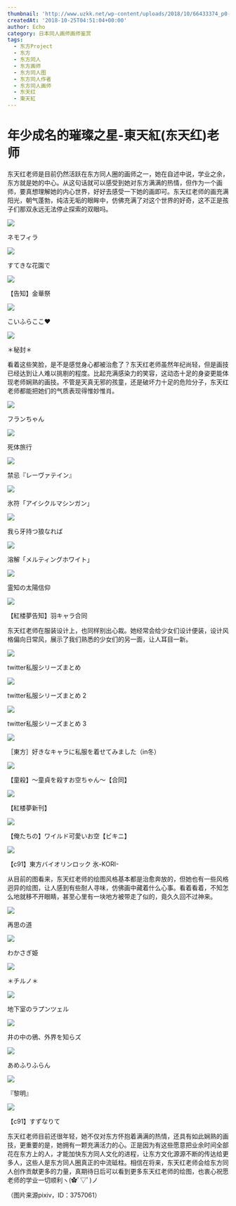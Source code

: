 ```yaml
---
thumbnail: 'http://www.uzkk.net/wp-content/uploads/2018/10/66433374_p0-825x510.jpg'
createdAt: '2018-10-25T04:51:04+00:00'
author: Echo
category: 日本同人画师画师鉴赏
tags:
  - 东方Project
  - 东方
  - 东方同人
  - 东方画师
  - 东方同人图
  - 东方同人作者
  - 东方同人画师
  - 东天红
  - 東天紅
---
```


# 年少成名的璀璨之星-東天紅(东天红)老师

东天红老师是目前仍然活跃在东方同人圈的画师之一，她在自述中说，学业之余，东方就是她的中心。从这句话就可以感受到她对东方满满的热情，但作为一个画师，要真想理解她的内心世界，好好去感受一下她的画即可。东天红老师的画充满阳光，朝气蓬勃，纯洁无垢的眼眸中，仿佛充满了对这个世界的好奇，这不正是孩子们那双永远无法停止探索的双眼吗。

![](http://www.uzkk.net/wp-content/uploads/2018/10/68321417_p0-1024x725.jpg)

ネモフィラ

![](http://www.uzkk.net/wp-content/uploads/2018/10/66433374_p0-1024x851.jpg)

すてきな花園で

![](http://www.uzkk.net/wp-content/uploads/2018/10/68514036_p0-1024x707.jpg)

【告知】金華祭

![](http://www.uzkk.net/wp-content/uploads/2018/10/68915710_p0-1024x732.jpg)

こいふらここ♥

![](http://www.uzkk.net/wp-content/uploads/2018/10/62045296_p0-732x1024.jpg)

＊秘封＊

看着这些笑脸，是不是感觉身心都被治愈了？东天红老师虽然年纪尚轻，但是画技已经达到让人难以挑剔的程度。比起充满感染力的笑容，这动态十足的身姿更能体现老师娴熟的画技。不管是天真无邪的孩童，还是破坏力十足的危险分子，东天红老师都能把她们的气质表现得惟妙惟肖。

![](http://www.uzkk.net/wp-content/uploads/2018/10/34472028_p0.jpg)

フランちゃん

![](http://www.uzkk.net/wp-content/uploads/2018/10/32154481_p0-1024x1024.jpg)

死体旅行

![](http://www.uzkk.net/wp-content/uploads/2018/10/35456221_p0-751x1024.png)

禁忌『レーヴァテイン』

![](http://www.uzkk.net/wp-content/uploads/2018/10/51640369_p0-726x1024.jpg)

氷符「アイシクルマシンガン」

![](http://www.uzkk.net/wp-content/uploads/2018/10/64893078_p0-1024x639.jpg)

我ら牙持つ狼なれば

![](http://www.uzkk.net/wp-content/uploads/2018/10/54007352_p0-731x1024.jpg)

溶解「メルティングホワイト」

![](http://www.uzkk.net/wp-content/uploads/2018/10/31388880-1024x692.png)

霊知の太陽信仰

![](http://www.uzkk.net/wp-content/uploads/2018/10/65465035_p0-1024x674.jpg)

【紅楼夢告知】羽キャラ合同

东天红老师在服装设计上，也同样别出心裁。她经常会给少女们设计便装，设计风格偏向日常风，展示了我们熟悉的少女们的另一面，让人耳目一新。

![](http://www.uzkk.net/wp-content/uploads/2018/10/51690448_p0-1024x676.jpg)

twitter私服シリーズまとめ

![](http://www.uzkk.net/wp-content/uploads/2018/10/58577284_p0-1024x669.jpg)

twitter私服シリーズまとめ 2

![](http://www.uzkk.net/wp-content/uploads/2018/10/54715379_p0-1024x823.jpg)

twitter私服シリーズまとめ 3

![](http://www.uzkk.net/wp-content/uploads/2018/10/60378418_p0-1024x965.jpg)

［東方］好きなキャラに私服を着せてみました（in冬）

![](http://www.uzkk.net/wp-content/uploads/2018/10/62589879_p0-810x1024.jpg)

【童殺】～童貞を殺すお空ちゃん～【合同】

![](http://www.uzkk.net/wp-content/uploads/2018/10/59166314_p0-755x1024.jpg)

【紅楼夢新刊】

![](http://www.uzkk.net/wp-content/uploads/2018/10/64186736_p0-730x1024.jpg)

【俺たちの】ワイルド可愛いお空【ビキニ】

![](http://www.uzkk.net/wp-content/uploads/2018/10/60559975_p0-1024x760.jpg)

【c91】東方バイオリンロック 氷-KORI-

从目前的图看来，东天红老师的绘图风格基本都是治愈奔放的，但她也有一些风格迥异的绘图，让人感到有些耐人寻味，仿佛画中藏着什么心事。看着看着，不知怎么地就移不开眼睛，甚至心里有一块地方被带走了似的，竟久久回不过神来。

![](http://www.uzkk.net/wp-content/uploads/2018/10/39094445_p0-725x1024.jpg)

再思の道

![](http://www.uzkk.net/wp-content/uploads/2018/10/40930901_p0-1024x908.jpg)

わかさぎ姫

![](http://www.uzkk.net/wp-content/uploads/2018/10/48532302_p0-1024x708.jpg)

＊チルノ＊

![](http://www.uzkk.net/wp-content/uploads/2018/10/59587734_p0-1024x732.jpg)

地下室のラプンツェル

![](http://www.uzkk.net/wp-content/uploads/2018/10/59545161_p0-732x1024.jpg)

井の中の鴉、外界を知らズ

![](http://www.uzkk.net/wp-content/uploads/2018/10/51016618_p0-1024x858.jpg)

あめふりふらん

![](http://www.uzkk.net/wp-content/uploads/2018/10/68337094_p0-1024x738.jpg)

『黎明』

![](http://www.uzkk.net/wp-content/uploads/2018/10/60491979_p0-1024x639.jpg)

【c91】すずなりて

东天红老师目前还很年轻，她不仅对东方怀抱着满满的热情，还具有如此娴熟的画技，更重要的是，她拥有一颗充满活力的心。正是因为有这些愿意把业余时间全部花在东方上的人，才能加快东方同人文化的进程，让东方文化源源不断的传达给更多人，这些人是东方同人圈真正的中流砥柱。相信在将来，东天红老师会给东方同人创作贡献更多的力量，真期待日后可以看到更多东天红老师的绘图，也衷心祝愿老师的学业一切顺利ヽ(✿ﾟ▽ﾟ)ノ

（图片来源pixiv，ID：3757061）
